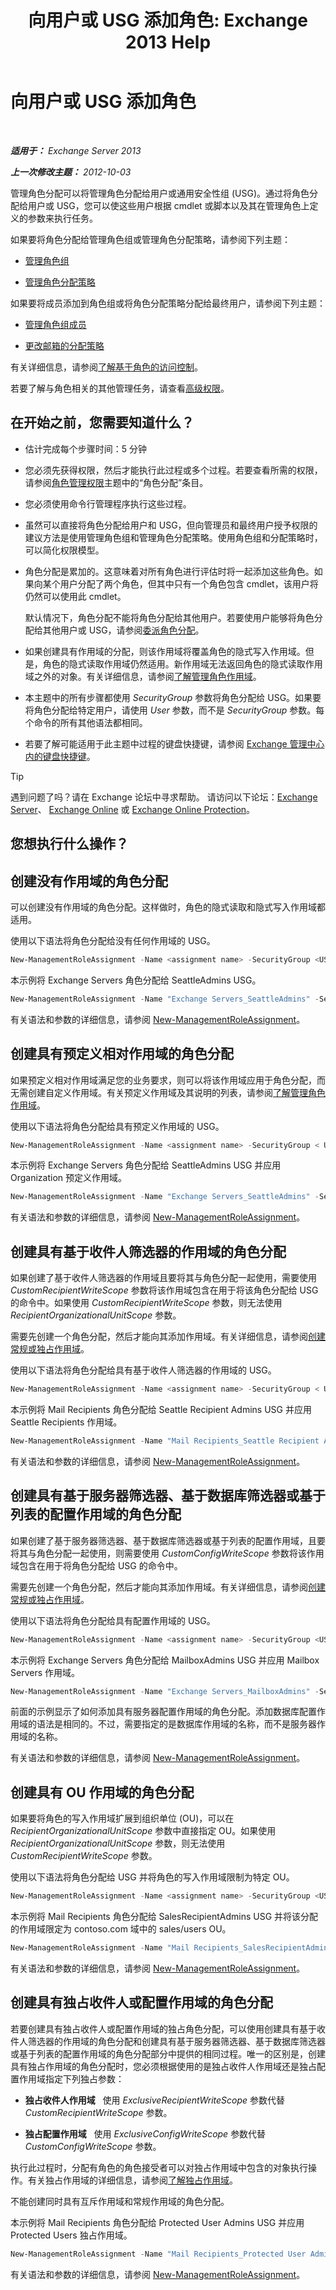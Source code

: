﻿---
title: '向用户或 USG 添加角色: Exchange 2013 Help'
TOCTitle: 向用户或 USG 添加角色
ms:assetid: ae5608de-a141-4714-8876-bce7d2a22cb5
ms:mtpsurl: https://technet.microsoft.com/zh-cn/library/Dd351056(v=EXCHG.150)
ms:contentKeyID: 50491297
ms.date: 01/11/2018
mtps_version: v=EXCHG.150
ms.translationtype: HT
---

# 向用户或 USG 添加角色

 

_**适用于：** Exchange Server 2013_

_**上一次修改主题：** 2012-10-03_

管理角色分配可以将管理角色分配给用户或通用安全性组 (USG)。通过将角色分配给用户或 USG，您可以使这些用户根据 cmdlet 或脚本以及其在管理角色上定义的参数来执行任务。

如果要将角色分配给管理角色组或管理角色分配策略，请参阅下列主题：

  - [管理角色组](manage-role-groups-exchange-2013-help.md)

  - [管理角色分配策略](manage-role-assignment-policies-exchange-2013-help.md)

如果要将成员添加到角色组或将角色分配策略分配给最终用户，请参阅下列主题：

  - [管理角色组成员](manage-role-group-members-exchange-2013-help.md)

  - [更改邮箱的分配策略](change-the-assignment-policy-on-a-mailbox-exchange-2013-help.md)

有关详细信息，请参阅[了解基于角色的访问控制](understanding-role-based-access-control-exchange-2013-help.md)。

若要了解与角色相关的其他管理任务，请查看[高级权限](advanced-permissions-exchange-2013-help.md)。

## 在开始之前，您需要知道什么？

  - 估计完成每个步骤时间：5 分钟

  - 您必须先获得权限，然后才能执行此过程或多个过程。若要查看所需的权限，请参阅[角色管理权限](role-management-permissions-exchange-2013-help.md)主题中的“角色分配”条目。

  - 您必须使用命令行管理程序执行这些过程。

  - 虽然可以直接将角色分配给用户和 USG，但向管理员和最终用户授予权限的建议方法是使用管理角色组和管理角色分配策略。使用角色组和分配策略时，可以简化权限模型。

  - 角色分配是累加的。这意味着对所有角色进行评估时将一起添加这些角色。如果向某个用户分配了两个角色，但其中只有一个角色包含 cmdlet，该用户将仍然可以使用此 cmdlet。
    
    默认情况下，角色分配不能将角色分配给其他用户。若要使用户能够将角色分配给其他用户或 USG，请参阅[委派角色分配](delegate-role-assignments-exchange-2013-help.md)。

  - 如果创建具有作用域的分配，则该作用域将覆盖角色的隐式写入作用域。但是，角色的隐式读取作用域仍然适用。新作用域无法返回角色的隐式读取作用域之外的对象。有关详细信息，请参阅[了解管理角色作用域](understanding-management-role-scopes-exchange-2013-help.md)。

  - 本主题中的所有步骤都使用 *SecurityGroup* 参数将角色分配给 USG。如果要将角色分配给特定用户，请使用 *User* 参数，而不是 *SecurityGroup* 参数。每个命令的所有其他语法都相同。

  - 若要了解可能适用于此主题中过程的键盘快捷键，请参阅 [Exchange 管理中心内的键盘快捷键](keyboard-shortcuts-in-the-exchange-admin-center-exchange-online-protection-help.md)。

> [!TIP]  
> 遇到问题了吗？请在 Exchange 论坛中寻求帮助。 请访问以下论坛：<a href="https://go.microsoft.com/fwlink/p/?linkid=60612">Exchange Server</a>、 <a href="https://go.microsoft.com/fwlink/p/?linkid=267542">Exchange Online</a> 或 <a href="https://go.microsoft.com/fwlink/p/?linkid=285351">Exchange Online Protection</a>。


## 您想执行什么操作？

## 创建没有作用域的角色分配

可以创建没有作用域的角色分配。这样做时，角色的隐式读取和隐式写入作用域都适用。

使用以下语法将角色分配给没有任何作用域的 USG。

    
```PowerShell
New-ManagementRoleAssignment -Name <assignment name> -SecurityGroup <USG> -Role <role name>
```

本示例将 Exchange Servers 角色分配给 SeattleAdmins USG。

    
```PowerShell
New-ManagementRoleAssignment -Name "Exchange Servers_SeattleAdmins" -SecurityGroup SeattleAdmins -Role "Exchange Servers"
```

有关语法和参数的详细信息，请参阅 [New-ManagementRoleAssignment](https://technet.microsoft.com/zh-cn/library/dd335193\(v=exchg.150\))。

## 创建具有预定义相对作用域的角色分配

如果预定义相对作用域满足您的业务要求，则可以将该作用域应用于角色分配，而无需创建自定义作用域。有关预定义作用域及其说明的列表，请参阅[了解管理角色作用域](understanding-management-role-scopes-exchange-2013-help.md)。

使用以下语法将角色分配给具有预定义作用域的 USG。

    
```PowerShell
New-ManagementRoleAssignment -Name <assignment name> -SecurityGroup < USG> -Role <role name> -RecipientRelativeWriteScope < MyDistributionGroups | Organization | Self >
```

本示例将 Exchange Servers 角色分配给 SeattleAdmins USG 并应用 Organization 预定义作用域。

    
```PowerShell
New-ManagementRoleAssignment -Name "Exchange Servers_SeattleAdmins" -SecurityGroup SeattleAdmins -Role "Exchange Servers" -RecipientRelativeWriteScope Organization
```

有关语法和参数的详细信息，请参阅 [New-ManagementRoleAssignment](https://technet.microsoft.com/zh-cn/library/dd335193\(v=exchg.150\))。

## 创建具有基于收件人筛选器的作用域的角色分配

如果创建了基于收件人筛选器的作用域且要将其与角色分配一起使用，需要使用 *CustomRecipientWriteScope* 参数将该作用域包含在用于将该角色分配给 USG 的命令中。如果使用 *CustomRecipientWriteScope* 参数，则无法使用 *RecipientOrganizationalUnitScope* 参数。

需要先创建一个角色分配，然后才能向其添加作用域。有关详细信息，请参阅[创建常规或独占作用域](create-a-regular-or-exclusive-scope-exchange-2013-help.md)。

使用以下语法将角色分配给具有基于收件人筛选器的作用域的 USG。

    
```PowerShell
New-ManagementRoleAssignment -Name <assignment name> -SecurityGroup < USG> -Role <role name> -CustomRecipientWriteScope <role scope name>
```

本示例将 Mail Recipients 角色分配给 Seattle Recipient Admins USG 并应用 Seattle Recipients 作用域。

    
```PowerShell
New-ManagementRoleAssignment -Name "Mail Recipients_Seattle Recipient Admins" -SecurityGroup "Seattle Recipient Admins" -Role "Mail Recipients" -CustomRecipientWriteScope "Seattle Recipients"
```

有关语法和参数的详细信息，请参阅 [New-ManagementRoleAssignment](https://technet.microsoft.com/zh-cn/library/dd335193\(v=exchg.150\))。

## 创建具有基于服务器筛选器、基于数据库筛选器或基于列表的配置作用域的角色分配

如果创建了基于服务器筛选器、基于数据库筛选器或基于列表的配置作用域，且要将其与角色分配一起使用，则需要使用 *CustomConfigWriteScope* 参数将该作用域包含在用于将角色分配给 USG 的命令中。

需要先创建一个角色分配，然后才能向其添加作用域。有关详细信息，请参阅[创建常规或独占作用域](create-a-regular-or-exclusive-scope-exchange-2013-help.md)。

使用以下语法将角色分配给具有配置作用域的 USG。

    
```PowerShell
New-ManagementRoleAssignment -Name <assignment name> -SecurityGroup <USG> -Role <role name> -CustomConfigWriteScope <role scope name>
```

本示例将 Exchange Servers 角色分配给 MailboxAdmins USG 并应用 Mailbox Servers 作用域。

    
```PowerShell
New-ManagementRoleAssignment -Name "Exchange Servers_MailboxAdmins" -SecurityGroup MailboxAdmins -Role "Exchange Servers" -CustomConfigWriteScope "Mailbox Servers"
```

前面的示例显示了如何添加具有服务器配置作用域的角色分配。添加数据库配置作用域的语法是相同的。不过，需要指定的是数据库作用域的名称，而不是服务器作用域的名称。

有关语法和参数的详细信息，请参阅 [New-ManagementRoleAssignment](https://technet.microsoft.com/zh-cn/library/dd335193\(v=exchg.150\))。

## 创建具有 OU 作用域的角色分配

如果要将角色的写入作用域扩展到组织单位 (OU)，可以在 *RecipientOrganizationalUnitScope* 参数中直接指定 OU。如果使用 *RecipientOrganizationalUnitScope* 参数，则无法使用 *CustomRecipientWriteScope* 参数。

使用以下语法将角色分配给 USG 并将角色的写入作用域限制为特定 OU。

    
```PowerShell
New-ManagementRoleAssignment -Name <assignment name> -SecurityGroup <USG> -Role <role name> -RecipientOrganizationalUnitScope <OU>
```

本示例将 Mail Recipients 角色分配给 SalesRecipientAdmins USG 并将该分配的作用域限定为 contoso.com 域中的 sales/users OU。

    
```PowerShell
New-ManagementRoleAssignment -Name "Mail Recipients_SalesRecipientAdmins" -SecurityGroup SalesRecipientAdmins -Role "Mail Recipients" -RecipientOrganizationalUnitScope contoso.com/sales/users
```

有关语法和参数的详细信息，请参阅 [New-ManagementRoleAssignment](https://technet.microsoft.com/zh-cn/library/dd335193\(v=exchg.150\))。

## 创建具有独占收件人或配置作用域的角色分配

若要创建具有独占收件人或配置作用域的独占角色分配，可以使用创建具有基于收件人筛选器的作用域的角色分配和创建具有基于服务器筛选器、基于数据库筛选器或基于列表的配置作用域的角色分配部分中提供的相同过程。唯一的区别是，创建具有独占作用域的角色分配时，您必须根据使用的是独占收件人作用域还是独占配置作用域指定下列独占参数：

  - **独占收件人作用域**   使用 *ExclusiveRecipientWriteScope* 参数代替 *CustomRecipientWriteScope* 参数。

  - **独占配置作用域**   使用 *ExclusiveConfigWriteScope* 参数代替 *CustomConfigWriteScope* 参数。

执行此过程时，分配有角色的角色接受者可以对独占作用域中包含的对象执行操作。有关独占作用域的详细信息，请参阅[了解独占作用域](understanding-exclusive-scopes-exchange-2013-help.md)。

不能创建同时具有互斥作用域和常规作用域的角色分配。

本示例将 Mail Recipients 角色分配给 Protected User Admins USG 并应用 Protected Users 独占作用域。

    
```PowerShell
New-ManagementRoleAssignment -Name "Mail Recipients_Protected User Admins" -SecurityGroup "Protected User Admins" -Role "Mail Recipients" -ExclusiveRecipientWriteScope "Protected Users"
```

有关语法和参数的详细信息，请参阅 [New-ManagementRoleAssignment](https://technet.microsoft.com/zh-cn/library/dd335193\(v=exchg.150\))。

